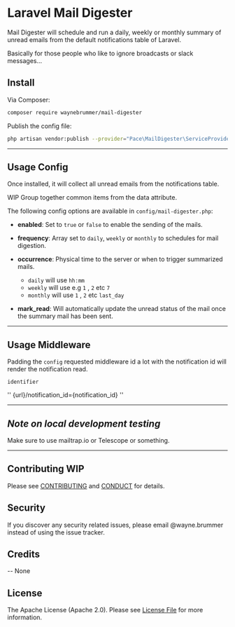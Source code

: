 # Laravel Mail Digester

Mail Digester will schedule and run a daily, weekly or monthly summary of unread emails from the default notifications table of Laravel.

Basically for those people who like to ignore broadcasts or slack messages...

## Install

Via Composer:

```bash
composer require waynebrummer/mail-digester
```

Publish the config file:

```bash
php artisan vendor:publish --provider="Pace\MailDigester\ServiceProvider"
```

---

## Usage Config

Once installed, it will collect all unread emails from the notifications table.

WIP Group together common items from the data attribute.

The following config options are available in `config/mail-digester.php`:

- **enabled**: Set to `true` or `false` to enable the sending of the mails.
  
- **frequency**: Array set to `daily`, `weekly` or `monthly`  to schedules for mail digestion.

- **occurrence**: Physical time to the server or when to trigger summarized mails.
  - `daily` will use `hh:mm`
  - `weekly` will use e.g `1` , `2` etc `7`
  - `monthly` will use `1` , `2` etc `last_day`

- **mark_read**: Will automatically update the unread status of the mail once the summary mail has been sent.

---

## Usage Middleware

Padding the `config` requested middleware id a lot with the
notification id will render the notification read.

`identifier`

''
{url}/notification_id={notification_id}
''

---

## ***Note on local development testing***

Make sure to use mailtrap.io or Telescope or something.

---

## Contributing WIP

Please see [CONTRIBUTING](CONTRIBUTING.md) and [CONDUCT](CONDUCT.md) for details.

## Security

If you discover any security related issues, please email @wayne.brummer instead of using the issue tracker.

## Credits

-- None

## License

The Apache License (Apache 2.0). Please see [License File](LICENSE.md) for more information.
